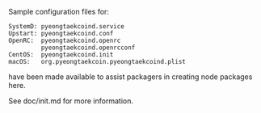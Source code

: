 Sample configuration files for:
```
SystemD: pyeongtaekcoind.service
Upstart: pyeongtaekcoind.conf
OpenRC:  pyeongtaekcoind.openrc
         pyeongtaekcoind.openrcconf
CentOS:  pyeongtaekcoind.init
macOS:   org.pyeongtaekcoin.pyeongtaekcoind.plist
```
have been made available to assist packagers in creating node packages here.

See doc/init.md for more information.
